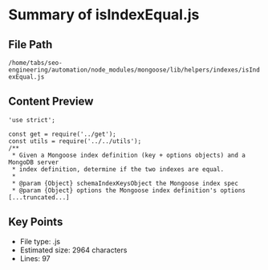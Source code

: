 # Summary of isIndexEqual.js
  
## File Path
`/home/tabs/seo-engineering/automation/node_modules/mongoose/lib/helpers/indexes/isIndexEqual.js`

## Content Preview
```
'use strict';

const get = require('../get');
const utils = require('../../utils');
/**
 * Given a Mongoose index definition (key + options objects) and a MongoDB server
 * index definition, determine if the two indexes are equal.
 *
 * @param {Object} schemaIndexKeysObject the Mongoose index spec
 * @param {Object} options the Mongoose index definition's options
[...truncated...]
```

## Key Points
- File type: .js
- Estimated size: 2964 characters
- Lines: 97
